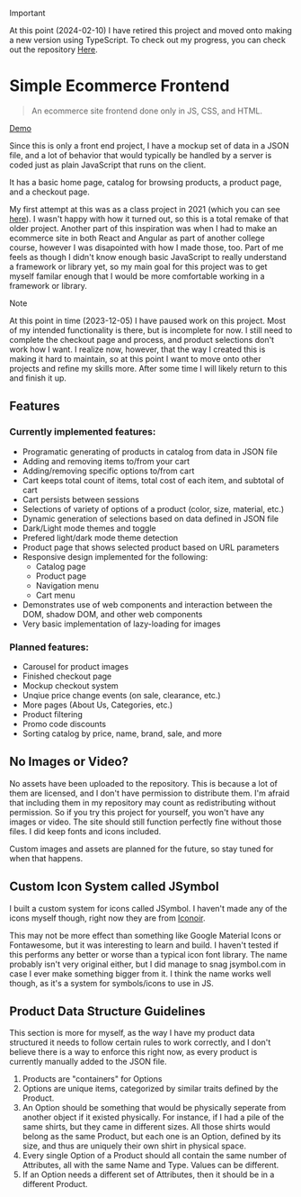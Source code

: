 > [!IMPORTANT]
> At this point (2024-02-10) I have retired this project and moved onto making a new version using TypeScript. To check out my progress, you can check out the repository <a href="https://github.com/austinh-io/TypeScript-E-commerce-Frontend" target="_blank">Here</a>.

# Simple Ecommerce Frontend

> An ecommerce site frontend done only in JS, CSS, and HTML.

<a href="https://projects.austinh.io/simple-ecom/" target="_blank">Demo</a>

Since this is only a front end project, I have a mockup set of data in a JSON file, and a lot of behavior that would typically be handled by a server is coded just as plain JavaScript that runs on the client.

It has a basic home page, catalog for browsing products, a product page, and a checkout page.

My first attempt at this was as a class project in 2021 (which you can see [here](https://github.com/gmni-dev/Simple-Ecommerce-Frontend-2021)). I wasn't happy with how it turned out, so this is a total remake of that older project. Another part of this inspiration was when I had to make an ecommerce site in both React and Angular as part of another college course, however I was disapointed with how I made those, too. Part of me feels as though I didn't know enough basic JavaScript to really understand a framework or library yet, so my main goal for this project was to get myself familar enough that I would be more comfortable working in a framework or library.

> [!NOTE]
> At this point in time (2023-12-05) I have paused work on this project. Most of my intended functionality is there, but is incomplete for now. I still need to complete the checkout page and process, and product selections don't work how I want. I realize now, however, that the way I created this is making it hard to maintain, so at this point I want to move onto other projects and refine my skills more. After some time I will likely return to this and finish it up.

## Features

### Currently implemented features:
- Programatic generating of products in catalog from data in JSON file
- Adding and removing items to/from your cart
- Adding/removing specific options to/from cart
- Cart keeps total count of items, total cost of each item, and subtotal of cart
- Cart persists between sessions
- Selections of variety of options of a product (color, size, material, etc.)
- Dynamic generation of selections based on data defined in JSON file
- Dark/Light mode themes and toggle 
- Prefered light/dark mode theme detection
- Product page that shows selected product based on URL parameters
- Responsive design implemented for the following:
  - Catalog page
  - Product page
  - Navigation menu
  - Cart menu
- Demonstrates use of web components and interaction between the DOM, shadow DOM, and other web components
- Very basic implementation of lazy-loading for images

### Planned features:
- Carousel for product images
- Finished checkout page
- Mockup checkout system
- Unqiue price change events (on sale, clearance, etc.)
- More pages (About Us, Categories, etc.)
- Product filtering
- Promo code discounts
- Sorting catalog by price, name, brand, sale, and more

## No Images or Video?
No assets have been uploaded to the repository. This is because a lot of them are licensed, and I don't have permission to distribute them. I'm afraid that including them in my repository may count as redistributing without permission. So if you try this project for yourself, you won't have any images or video. The site should still function perfectly fine without those files. I did keep fonts and icons included.

Custom images and assets are planned for the future, so stay tuned for when that happens.

## Custom Icon System called JSymbol
I built a custom system for icons called JSymbol. I haven't made any of the icons myself though, right now they are from [Iconoir](https://iconoir.com).

This may not be more effect than something like Google Material Icons or Fontawesome, but it was interesting to learn and build. I haven't tested if this performs any better or worse than a typical icon font library. The name probably isn't very original either, but I did manage to snag jsymbol.com in case I ever make something bigger from it. I think the name works well though, as it's a system for symbols/icons to use in JS.

## Product Data Structure Guidelines

This section is more for myself, as the way I have my product data structured it needs to follow certain rules to work correctly, and I don't believe there is a way to enforce this right now, as every product is currently manually added to the JSON file.

1. Products are "containers" for Options
2. Options are unique items, categorized by similar traits defined by the Product.
3. An Option should be something that would be physically seperate from another object if it existed physically. For instance, if I had a pile of the same shirts, but they came in different sizes. All those shirts would belong as the same Product, but each one is an Option, defined by its size, and thus are uniquely their own shirt in physical space.
4. Every single Option of a Product should all contain the same number of Attributes, all with the same Name and Type. Values can be different.
5. If an Option needs a different set of Attributes, then it should be in a different Product.
